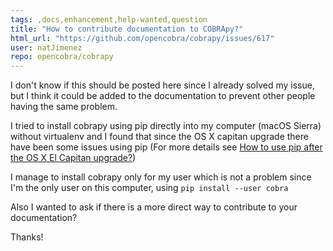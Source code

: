 ```yaml
---
tags: ,docs,enhancement,help-wanted,question
title: "How to contribute documentation to COBRApy?"
html_url: "https://github.com/opencobra/cobrapy/issues/617"
user: natJimenez
repo: opencobra/cobrapy
---
```


I don't know if this should be posted here since I already solved my issue, but I think it could be added to the documentation to prevent other people having the same problem. 

I tried to install cobrapy using pip directly into my computer (macOS Sierra) without virtualenv and I found that since the OS X capitan upgrade there have been some issues using pip (For more details see [How to use pip after the OS X El Capitan upgrade?](https://apple.stackexchange.com/questions/209572/how-to-use-pip-after-the-os-x-el-capitan-upgrade))

I manage to install cobrapy only for my user which is not a problem since I'm the only user on this computer, using
`pip install --user cobra`

Also I wanted to ask if there is a more direct way to contribute to your documentation? 

Thanks!